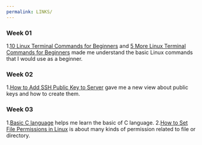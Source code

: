 ```yaml
---
permalink: LINKS/
---
```


### Week 01
1.[10 Linux Terminal Commands for Beginners](https://www.youtube.com/watch?v=CpTfQ-q6MPU) and [5 More Linux Terminal Commands for Beginners](https://www.youtube.com/watch?v=nbXwdIhR0HE) made me understand the basic Linux commands that I would use as a beginner.

### Week 02
1.[How to Add SSH Public Key to Server](https://linuxhandbook.com/add-ssh-public-key-to-server/) gave me a new view about public keys and how to create them.

### Week 03
1.[Basic C language](https://www.w3schools.com/c/c_intro.php) helps me learn the basic of C language.
2.[How to Set File Permissions in Linux](https://www.geeksforgeeks.org/permissions-in-linux/) is about many kinds of permission related to file or directory.

